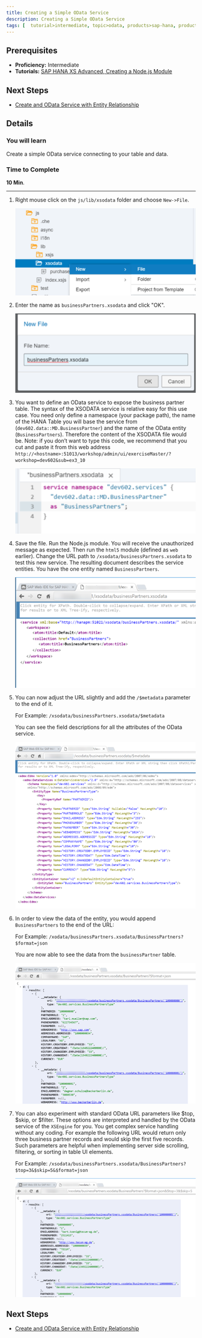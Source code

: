 ```yaml
---
title: Creating a Simple OData Service
description: Creating a Simple OData Service
tags: [  tutorial>intermediate, topic>odata, products>sap-hana, products>sap-hana\,-express-edition ]
---
```

## Prerequisites  
 - **Proficiency:** Intermediate
 - **Tutorials:** [SAP HANA XS Advanced, Creating a Node.js Module](http://go.sap.com/developer/tutorials/xsa-xsjs-xsodata.html)

## Next Steps
 - [Create and OData Service with Entity Relationship](http://go.sap.com/developer/tutorials/xsa-xsodata-entity.html)

## Details
### You will learn  
Create a simple OData service connecting to your table and data.

### Time to Complete
**10 Min**.

---

1. Right mouse click on the `js/lib/xsodata` folder and choose `New->File`. 

	![New file](1.png)
	
2. Enter the name as `businessPartners.xsodata` and click "OK".

	![file name](2.png)

3. You want to define an OData service to expose the business partner table. The syntax of the XSODATA service is relative easy for this use case. You need only define a namespace (your package path), the name of the HANA Table you will base the service from (`dev602.data::MD.BusinessPartner`) and the name of the OData entity (`BusinessPartners`). Therefore the content of the XSODATA file would be. Note: if you don’t want to type this code, we recommend that you cut and paste it from this web address `http://<hostname>:51013/workshop/admin/ui/exerciseMaster/?workshop=dev602&sub=ex3_10`
	
	![odata service](3.png)
	
4. Save the file. Run the Node.js module. You will receive the unauthorized message as expected. Then run the `html5` module (defined as `web` earlier). Change the URL path to `/xsodata/businessPartners.xsodata` to test this new service. The resulting document describes the service entities.  You have the one entity named `BusinessPartners`. 

	![save file](4.png)

5. You can now adjust the URL slightly and add the `/$metadata` parameter to the end of it. 
	
	For Example: `/xsodata/businessPartners.xsodata/$metadata`
	
	You can see the field descriptions for all the attributes of the OData service.

	![access metadata](5.png)
	
6. In order to view the data of the entity, you would append `BusinessPartners` to the end of the URL:

	For Example:
	`/xodata/businessPartners.xsodata/BusinessPartners?$format=json`

	You are now able to see the data from the `businessPartner` table.  

	![Business Partner data](6.png)

7. You can also experiment with standard OData URL parameters like $top, $skip, or $filter.  These options are interpreted and handled by the OData service of the `XSEngine` for you.  You get complex service handling without any coding. For example the following URL would return only three business partner records and would skip the first five records.  Such parameters are helpful when implementing server side scrolling, filtering, or sorting in table UI elements.

	For Example:
	`/xsodata/businessPartners.xsodata/BusinessPartners?$top=3&$skip=5&$format=json`

	![output](7.png) 

## Next Steps
 - [Create and OData Service with Entity Relationship](http://go.sap.com/developer/tutorials/xsa-xsodata-entity.html)
